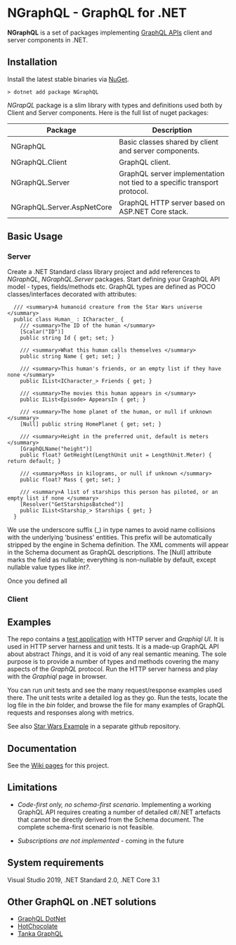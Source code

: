 # NGraphQL - GraphQL for .NET 

**NGraphQL** is a set of packages implementing [GraphQL APIs](https://spec.graphql.org/) client and server components in .NET.  

## Installation
Install the latest stable binaries via [NuGet](https://www.nuget.org/packages/NGraphQL/).
```
> dotnet add package NGraphQL
```

*NGrapQL* package is a slim library with types and definitions used both by Client and Server components. Here is the full list of nuget packages: 

|Package|Description|
|-------|-----------|
|NGraphQL|Basic classes shared by client and server components.|
|NGraphQL.Client|GraphQL client.|
|NGraphQL.Server|GraphQL server implementation not tied to a specific transport protocol.|
|NGraphQL.Server.AspNetCore|GraphQL HTTP server based on ASP.NET Core stack.|

## Basic Usage
### Server
Create a .NET Standard class library project and add references to *NGraphQL*, *NGraphQL.Server* packages. Start defining your GraphQL API model - types, fields/methods etc. GraphQL types are defined as POCO classes/interfaces decorated with attributes: 

```c$
  /// <summary>A humanoid creature from the Star Wars universe </summary>
  public class Human_ : ICharacter_ {
    /// <summary>The ID of the human </summary>
    [Scalar("ID")]
    public string Id { get; set; }

    /// <summary>What this human calls themselves </summary>
    public string Name { get; set; }

    /// <summary>This human's friends, or an empty list if they have none </summary>
    public IList<ICharacter_> Friends { get; }

    /// <summary>The movies this human appears in </summary>
    public IList<Episode> AppearsIn { get; }

    /// <summary>The home planet of the human, or null if unknown </summary>
    [Null] public string HomePlanet { get; set; }

    /// <summary>Height in the preferred unit, default is meters </summary>
    [GraphQLName("height")]
    public float? GetHeight(LengthUnit unit = LengthUnit.Meter) { return default; }

    /// <summary>Mass in kilograms, or null if unknown </summary>
    public float? Mass { get; set; }

    /// <summary>A list of starships this person has piloted, or an empty list if none </summary>
    [Resolver("GetStarshipsBatched")] 
    public IList<Starship_> Starships { get; }
  }
``` 

We use the underscore suffix (\_) in type names to avoid name collisions with the underlying 'business' entities. This prefix will be automatically stripped by the engine in Schema definition. The XML comments will appear in the Schema document as GraphQL descriptions. The \[Null\] attribute marks the field as nullable; everything is non-nullable by default, except nullable value types like *int?*. 

Once you defined all    

### Client


## Examples
The repo contains a [test application](tree/master/src/TestApp) with HTTP server and *Graphiql UI*. It is used in HTTP server harness and unit tests. It is a made-up GraphQL API about abstract *Things*, and it is void of any real semantic meaning. The sole purpose is to provide a number of types and methods covering the many aspects of the *GraphQL* protocol. Run the HTTP server harness and play with the *Graphiql* page in browser.

You can run unit tests and see the many request/response examples used there. The unit tests write a detailed log as they go. Run the tests, locate the log file in the *bin* folder, and browse the file for many examples of GraphQL requests and responses along with metrics. 

See also [Star Wars Example](https://github.com/rivantsov/starwars) in a separate github repository. 

## Documentation
See the [Wiki pages](https://rivantsov/ngraphql/wiki) for this project. 

##  Limitations
* *Code-first only, no schema-first scenario*. Implementing a working GraphQL API requires creating a number of detailed c#/.NET artefacts that cannot be directly derived from the Schema document. The complete schema-first scenario is not feasible.

* *Subscriptions are not implemented* - coming in the future

## System requirements
Visual Studio 2019, .NET Standard 2.0, .NET Core 3.1 

## Other GraphQL on .NET solutions
* [GraphQL DotNet](https://github.com/graphql-dotnet/graphql-dotnet)
* [HotChocolate](https://github.com/ChilliCream/hotchocolate)
* [Tanka GraphQL](https://github.com/pekkah/tanka-graphql)

